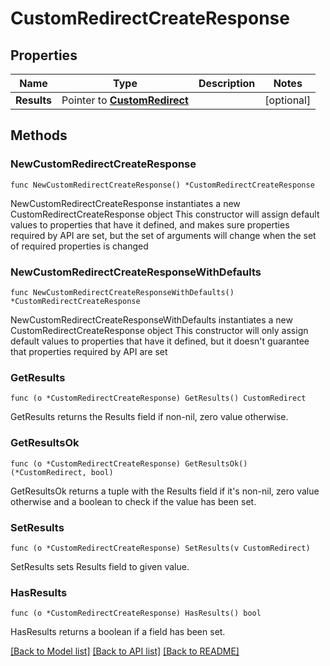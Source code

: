# CustomRedirectCreateResponse

## Properties

Name | Type | Description | Notes
------------ | ------------- | ------------- | -------------
**Results** | Pointer to [**CustomRedirect**](CustomRedirect.md) |  | [optional] 

## Methods

### NewCustomRedirectCreateResponse

`func NewCustomRedirectCreateResponse() *CustomRedirectCreateResponse`

NewCustomRedirectCreateResponse instantiates a new CustomRedirectCreateResponse object
This constructor will assign default values to properties that have it defined,
and makes sure properties required by API are set, but the set of arguments
will change when the set of required properties is changed

### NewCustomRedirectCreateResponseWithDefaults

`func NewCustomRedirectCreateResponseWithDefaults() *CustomRedirectCreateResponse`

NewCustomRedirectCreateResponseWithDefaults instantiates a new CustomRedirectCreateResponse object
This constructor will only assign default values to properties that have it defined,
but it doesn't guarantee that properties required by API are set

### GetResults

`func (o *CustomRedirectCreateResponse) GetResults() CustomRedirect`

GetResults returns the Results field if non-nil, zero value otherwise.

### GetResultsOk

`func (o *CustomRedirectCreateResponse) GetResultsOk() (*CustomRedirect, bool)`

GetResultsOk returns a tuple with the Results field if it's non-nil, zero value otherwise
and a boolean to check if the value has been set.

### SetResults

`func (o *CustomRedirectCreateResponse) SetResults(v CustomRedirect)`

SetResults sets Results field to given value.

### HasResults

`func (o *CustomRedirectCreateResponse) HasResults() bool`

HasResults returns a boolean if a field has been set.


[[Back to Model list]](../README.md#documentation-for-models) [[Back to API list]](../README.md#documentation-for-api-endpoints) [[Back to README]](../README.md)


